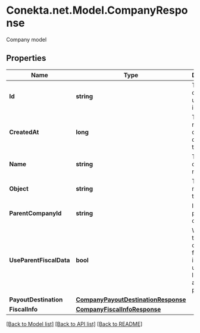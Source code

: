 # Conekta.net.Model.CompanyResponse
Company model

## Properties

Name | Type | Description | Notes
------------ | ------------- | ------------- | -------------
**Id** | **string** | The child company&#39;s unique identifier | [optional] 
**CreatedAt** | **long** | The resource&#39;s creation date (unix timestamp) | [optional] 
**Name** | **string** | The child company&#39;s name | [optional] 
**Object** | **string** | The resource&#39;s type | [optional] 
**ParentCompanyId** | **string** | Id of the parent company | [optional] 
**UseParentFiscalData** | **bool** | Whether the parent company&#39;s fiscal data is to be used for liquidation and tax purposes | [optional] 
**PayoutDestination** | [**CompanyPayoutDestinationResponse**](CompanyPayoutDestinationResponse.md) |  | [optional] 
**FiscalInfo** | [**CompanyFiscalInfoResponse**](CompanyFiscalInfoResponse.md) |  | [optional] 

[[Back to Model list]](../README.md#documentation-for-models) [[Back to API list]](../README.md#documentation-for-api-endpoints) [[Back to README]](../README.md)

